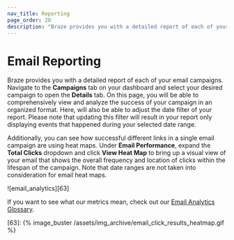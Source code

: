 ```yaml
---
nav_title: Reporting
page_order: 20
description: "Braze provides you with a detailed report of each of your email campaigns."
---
```


# Email Reporting

Braze provides you with a detailed report of each of your email campaigns. Navigate to the **Campaigns** tab on your dashboard and select your desired campaign to open the **Details** tab. On this page, you will be able to comprehensively view and analyze the success of your campaign in an organized format. Here, will also be able to adjust the date filter of your report. Please note that updating this filter will result in your report only displaying events that happened during your selected date range.

Additionally, you can see how successful different links in a single email campaign are using heat maps. Under **Email Performance**, expand the **Total Clicks** dropdown and click **View Heat Map** to bring up a visual view of your email that shows the overall frequency and location of clicks within the lifespan of the campaign. Note that date ranges are not taken into consideration for email heat maps.


![email_analytics][63]

If you want to see what our metrics mean, check out our [Email Analytics Glossary]({{site.baseurl}}/user_guide/message_building_by_channel/email/analytics_glossary/).

[63]: {% image_buster /assets/img_archive/email_click_results_heatmap.gif %}
